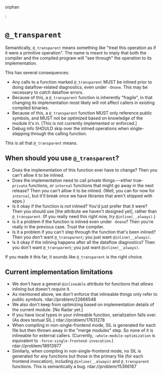 orphan

:   

`@_transparent`
===============

Semantically, `@_transparent` means something like "treat this operation
as if it were a primitive operation". The name is meant to imply that
both the compiler and the compiled program will "see through" the
operation to its implementation.

This has several consequences:

-   Any calls to a function marked `@_transparent` MUST be inlined prior
    to doing dataflow-related diagnostics, even under `-Onone`. This may
    be necessary to *catch* dataflow errors.
-   Because of this, a `@_transparent` function is inherently "fragile",
    in that changing its implementation most likely will not affect
    callers in existing compiled binaries.
-   Because of this, a `@_transparent` function MUST only reference
    public symbols, and MUST not be optimized based on knowledge of the
    module it's in. \[This is not currently implemented or enforced.\]
-   Debug info SHOULD skip over the inlined operations when
    single-stepping through the calling function.

This is all that `@_transparent` means.

When should you use `@_transparent`?
------------------------------------

-   Does the implementation of this function ever have to change? Then
    you can't allow it to be inlined.
-   Does the implementation need to call private things---either
    true-`private` functions, or `internal` functions that might go away
    in the next release? Then you can't allow it to be inlined. (Well,
    you can for now for `internal`, but it'll break once we have
    libraries that aren't shipped with apps.)
-   Is it okay if the function is *not* inlined? You'd just prefer that
    it were? Then you should use \[the attribute we haven't designed
    yet\], rather than `@_transparent`. (If you really need this right
    now, try `@inline(__always)`.)
-   Is it a problem if the function is inlined even under `-Onone`? Then
    you're really in the previous case. Trust the compiler.
-   Is it a problem if you can't step through the function that's been
    inlined? Then you don't want `@_transparent`; you just want
    `@inline(__always)`.
-   Is it okay if the inlining happens after all the dataflow
    diagnostics? Then you don't want `@_transparent`; you just want
    `@inline(__always)`.

If you made it this far, it sounds like `@_transparent` is the right
choice.

Current implementation limitations
----------------------------------

-   We don't have a general `@inlineable` attribute for functions that
    *allows* inlining but doesn't *require* it.
-   As mentioned above, we don't enforce that inlineable things only
    refer to public symbols. rdar://problem/22666548
-   We also don't keep from optimizing based on implementation details
    of the current module. \[No Radar yet.\]
-   If you have local types in your inlineable function, serialization
    falls over. (As does textual SIL.) rdar://problem/17631278
-   When compiling in non-single-frontend mode, SIL is generated for
    each file but then thrown away in the "merge modules" step. So none
    of it is inlineable for external callers. (Currently,
    `-whole-module-optimization` is equivalent to
    `-force-single-frontend-invocation`.) rdar://problem/18913977
-   Similarly, when compiling in non-single-frontend mode, no SIL is
    generated for any functions but those in the primary file (for each
    frontend invocation), including `@inline(__always)` and
    `@_transparent` functions. This is semantically a bug.
    rdar://problem/15366167

